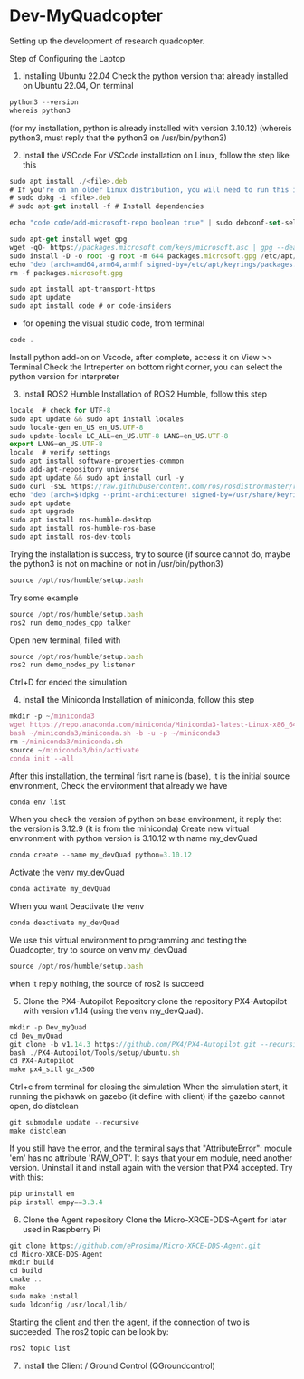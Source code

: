 # Dev-MyQuadcopter
Setting up the development of research quadcopter.

Step of Configuring the Laptop

1. Installing Ubuntu 22.04
Check the python version that already installed on Ubuntu 22.04, On terminal
```javascript
python3 --version
whereis python3
```
(for my installation, python is already installed with version 3.10.12)
(whereis python3, must reply that the python3 on /usr/bin/python3)

2. Install the VSCode
For VSCode installation on Linux, follow the step like this
```javascript
sudo apt install ./<file>.deb
# If you're on an older Linux distribution, you will need to run this instead:
# sudo dpkg -i <file>.deb
# sudo apt-get install -f # Install dependencies
```
```javascript
echo "code code/add-microsoft-repo boolean true" | sudo debconf-set-selections
```
```javascript
sudo apt-get install wget gpg
wget -qO- https://packages.microsoft.com/keys/microsoft.asc | gpg --dearmor > packages.microsoft.gpg
sudo install -D -o root -g root -m 644 packages.microsoft.gpg /etc/apt/keyrings/packages.microsoft.gpg
echo "deb [arch=amd64,arm64,armhf signed-by=/etc/apt/keyrings/packages.microsoft.gpg] https://packages.microsoft.com/repos/code stable main" |sudo tee /etc/apt/sources.list.d/vscode.list > /dev/null
rm -f packages.microsoft.gpg
```
```javascript
sudo apt install apt-transport-https
sudo apt update
sudo apt install code # or code-insiders
```
- for opening the visual studio code, from terminal
```javascript
code .
```
Install python add-on on Vscode, after complete, access it on View >> Terminal
Check the Intreperter on bottom right corner, you can select the python version for interpreter

3. Install ROS2 Humble
Installation of ROS2 Humble, follow this step
```javascript
locale  # check for UTF-8
sudo apt update && sudo apt install locales
sudo locale-gen en_US en_US.UTF-8
sudo update-locale LC_ALL=en_US.UTF-8 LANG=en_US.UTF-8
export LANG=en_US.UTF-8
locale  # verify settings
sudo apt install software-properties-common
sudo add-apt-repository universe
sudo apt update && sudo apt install curl -y
sudo curl -sSL https://raw.githubusercontent.com/ros/rosdistro/master/ros.key -o /usr/share/keyrings/ros-archive-keyring.gpg
echo "deb [arch=$(dpkg --print-architecture) signed-by=/usr/share/keyrings/ros-archive-keyring.gpg] http://packages.ros.org/ros2/ubuntu $(. /etc/os-release && echo $UBUNTU_CODENAME) main" | sudo tee /etc/apt/sources.list.d/ros2.list > /dev/null
sudo apt update
sudo apt upgrade
sudo apt install ros-humble-desktop
sudo apt install ros-humble-ros-base
sudo apt install ros-dev-tools
```
Trying the installation is success, try to source (if source cannot do, maybe the python3 is not on machine or not in /usr/bin/python3)
```javascript
source /opt/ros/humble/setup.bash
```
Try some example
```javascript
source /opt/ros/humble/setup.bash
ros2 run demo_nodes_cpp talker
```
Open new terminal, filled with
```javascript
source /opt/ros/humble/setup.bash
ros2 run demo_nodes_py listener
```
Ctrl+D for ended the simulation

4. Install the Miniconda
Installation of miniconda, follow this step
```javascript
mkdir -p ~/miniconda3
wget https://repo.anaconda.com/miniconda/Miniconda3-latest-Linux-x86_64.sh -O ~/miniconda3/miniconda.sh
bash ~/miniconda3/miniconda.sh -b -u -p ~/miniconda3
rm ~/miniconda3/miniconda.sh
source ~/miniconda3/bin/activate
conda init --all
```
After this installation, the terminal fisrt name is (base), it is the initial source environment, Check the environment that already we have
```javascript
conda env list
```
When you check the version of python on base environment, it reply thet the version is 3.12.9 (it is from the miniconda)
Create new virtual environment with python version is 3.10.12 with name my_devQuad
```javascript
conda create --name my_devQuad python=3.10.12
```
Activate the venv my_devQuad
```javascript
conda activate my_devQuad
```
When you want Deactivate the venv
```javascript
conda deactivate my_devQuad
```
We use this virtual environment to programming and testing the Quadcopter, try to source on venv my_devQuad
```javascript
source /opt/ros/humble/setup.bash
```
when it  reply nothing, the source of ros2 is succeed

5. Clone the PX4-Autopilot Repository
clone the repository PX4-Autopilot with version v1.14 (using the venv my_devQuad). 
```javascript
mkdir -p Dev_myQuad
cd Dev_myQuad
git clone -b v1.14.3 https://github.com/PX4/PX4-Autopilot.git --recursive
bash ./PX4-Autopilot/Tools/setup/ubuntu.sh
cd PX4-Autopilot
make px4_sitl gz_x500
```
Ctrl+c from terminal for closing the simulation
When the simulation start, it running the pixhawk on gazebo (it define with client)
if the gazebo cannot open, do distclean
```javascript
git submodule update --recursive
make distclean
```
If you still have the error, and the terminal says that "AttributeError": module 'em' has no attribute 'RAW_OPT'. It says that your em module, need another version. Uninstall it and install again with the version that PX4 accepted. Try with this:
```javascript
pip uninstall em
pip install empy==3.3.4
```

6. Clone the Agent repository
Clone the Micro-XRCE-DDS-Agent for later used in Raspberry Pi 
```javascript
git clone https://github.com/eProsima/Micro-XRCE-DDS-Agent.git
cd Micro-XRCE-DDS-Agent
mkdir build
cd build
cmake ..
make
sudo make install
sudo ldconfig /usr/local/lib/
```
Starting the client and then the agent, if the connection of two is succeeded. The ros2 topic can be look by:
```javascript
ros2 topic list
```

7. Install the Client / Ground Control (QGroundcontrol)

